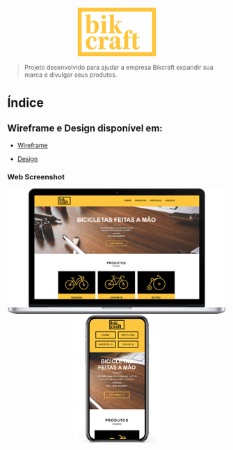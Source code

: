 <p align="center">
   <img src="./img/bikcraft-qualidade.svg" alt="Bikcraft" width="180"/>
</p>

> Projeto desenvolvido para ajudar a empresa Bikcraft expandir sua marca e divulgar seus produtos.

# Índice



## Wireframe e Design disponível em: 

* [Wireframe](https://xd.adobe.com/view/f189d9ee-5e17-42e0-4e70-d9de371e4588-87b8/) 

* [Design](https://xd.adobe.com/view/ca6958ac-4c7f-467d-4f82-428927607a9e-bc58/) 

### Web Screenshot
<div align="center">
   <img src="./.github/desktop.png" width="500px">
   <img src="./.github/mobile.png" width="200px">
</div>

